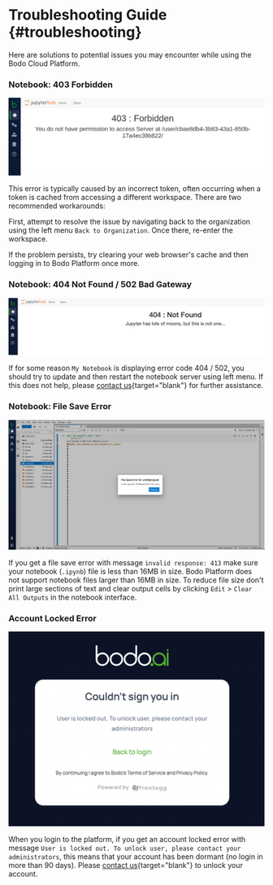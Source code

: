 # Troubleshooting Guide {#troubleshooting}

Here are solutions to potential issues you may encounter while using the
Bodo Cloud Platform. 

### Notebook: 403 Forbidden

![Notebook-403-Error](../../platform2-screenshots/notebook_403_error.png#center)

This error is typically caused by an incorrect token, often occurring when a token is cached from accessing a different workspace. 
There are two recommended workarounds:

First, attempt to resolve the issue by navigating back to the organization using the left menu `Back to Organization`. 
Once there, re-enter the workspace.

If the problem persists, try clearing your web browser's cache and then logging in to Bodo Platform once more.

### Notebook: 404 Not Found / 502 Bad Gateway

![Notebook-404-Error](../../platform2-screenshots/notebook_404_error.png#center)

If for some reason `My Notebook` is displaying error code 404 / 502, you should try to update and then restart the notebook server
using left menu. If this does not help, please [contact us](https://bodo.ai/contact/){target="blank"} for further assistance.

### Notebook: File Save Error

![Notebook-File-Save-Error](../../platform2-screenshots/file_save_error.png#center)

If you get a file save error with message `invalid response: 413`
make sure your notebook (`.ipynb`) file is less than 16MB in size. Bodo Platform
does not support notebook files larger than 16MB in size.
To reduce file size don't print large sections of text and clear output
cells by clicking `Edit` > `Clear All Outputs` in the notebook interface.

### Account Locked Error

![Account-Locked-Error](../../platform2-screenshots/account_locked.png#center)

When you login to the platform, if you get an account locked error with message `User is locked out. To unlock user, please contact your administrators`,
this means that your account has been dormant (no login in more than 90 days). Please [contact us](https://bodo.ai/contact/){target="blank"} to unlock your account.

[//]: # (TODO: add specific aws and azure troubleshooting)
